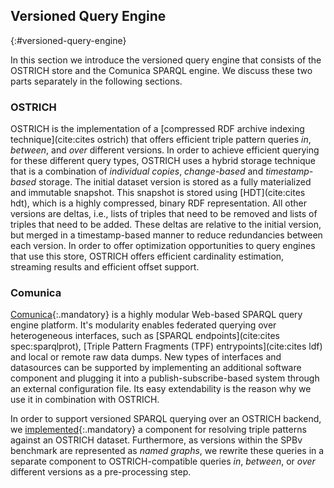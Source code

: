 ## Versioned Query Engine
{:#versioned-query-engine}

In this section we introduce the versioned query engine that consists of the OSTRICH store and the Comunica SPARQL engine.
We discuss these two parts separately in the following sections.

### OSTRICH

OSTRICH is the implementation of a [compressed RDF archive indexing technique](cite:cites ostrich) that offers efficient
triple pattern queries *in*, *between*, and *over* different versions.
In order to achieve efficient querying for these different query types,
OSTRICH uses a hybrid storage technique that is a combination of *individual copies*, *change-based* and *timestamp-based* storage.
The initial dataset version is stored as a fully materialized and immutable snapshot.
This snapshot is stored using [HDT](cite:cites hdt), which is a highly compressed, binary RDF representation.
All other versions are deltas, i.e., lists of triples that need to be removed and lists of triples that need to be added.
These deltas are relative to the initial version, but merged in a timestamp-based manner to reduce redundancies between each version.
In order to offer optimization opportunities to query engines that use this store,
OSTRICH offers efficient cardinality estimation, streaming results and efficient offset support.

### Comunica

[Comunica](https://github.com/comunica/comunica/){:.mandatory} is a highly modular Web-based SPARQL query engine platform.
It's modularity enables federated querying over heterogeneous interfaces, such as [SPARQL endpoints](cite:cites spec:sparqlprot),
[Triple Pattern Fragments (TPF) entrypoints](cite:cites ldf) and local or remote raw data dumps.
New types of interfaces and datasources can be supported by implementing an additional software component
and plugging it into a publish-subscribe-based system through an external configuration file.
Its easy extendability is the reason why we use it in combination with OSTRICH.

In order to support versioned SPARQL querying over an OSTRICH backend,
we [implemented](https://github.com/comunica/comunica/tree/feature/ostrich){:.mandatory} a component for resolving triple patterns against an OSTRICH dataset.
Furthermore, as versions within the SPBv benchmark are represented as *named graphs*,
we rewrite these queries in a separate component to OSTRICH-compatible queries *in*, *between*, or *over* different versions as a pre-processing step.
